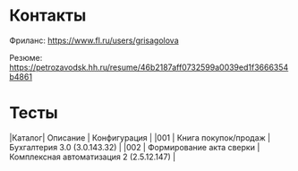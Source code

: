 # Контакты

       

Фриланс: https://www.fl.ru/users/grisagolova

Резюме: https://petrozavodsk.hh.ru/resume/46b2187aff0732599a0039ed1f3666354b4861



# Тесты
 
|Каталог| Описание                 | Конфигурация                             |
|001    | Книга покупок/продаж     | Бухгалтерия 3.0 (3.0.143.32)             |
|002    | Формирование акта сверки | Комплексная автоматизация 2 (2.5.12.147) |

